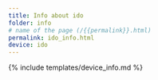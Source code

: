 ```yaml
---
title: Info about ido
folder: info
# name of the page (/{{permalink}}.html)
permalink: ido_info.html
device: ido
---
```

{% include templates/device_info.md %}
